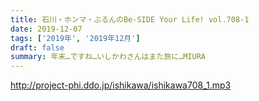 ```yaml
---
title: 石川・ホンマ・ぶるんのBe-SIDE Your Life! vol.708-1
date: 2019-12-07
tags: ['2019年', '2019年12月']
draft: false
summary: 年末…ですね…いしかわさんはまた旅に…MIURA
---
```


http://project-phi.ddo.jp/ishikawa/ishikawa708_1.mp3

